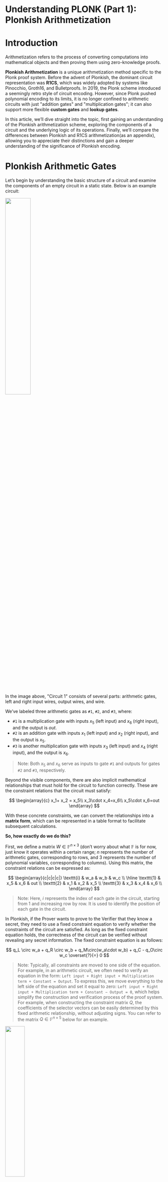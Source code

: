 # Understanding PLONK (Part 1): Plonkish Arithmetization

# Introduction

Arithmetization refers to the process of converting computations into mathematical objects and then proving them using zero-knowledge proofs.

**Plonkish Arithmetization** is a unique arithmetization method specific to the Plonk proof system. Before the advent of Plonkish, the dominant circuit representation was **R1CS**, which was widely adopted by systems like Pinocchio, Groth16, and Bulletproofs. In 2019, the Plonk scheme introduced a seemingly retro style of circuit encoding. However, since Plonk pushed polynomial encoding to its limits, it is no longer confined to arithmetic circuits with just "addition gates" and "multiplication gates"; it can also support more flexible **custom gates** and **lookup gates**.

In this article, we’ll dive straight into the topic, first gaining an understanding of the Plonkish arithmetization scheme, exploring the components of a circuit and the underlying logic of its operations. Finally, we’ll compare the differences between Plonkish and R1CS arithmetization(as an appendix), allowing you to appreciate their distinctions and gain a deeper understanding of the significance of Plonkish encoding.

# Plonkish Arithmetic Gates

Let’s begin by understanding the basic structure of a circuit and examine the components of an empty circuit in a static state. Below is an example circuit:

<img src="img/circuit1.png" width="40%" />

In the image above, "Circuit 1" consists of several parts: arithmetic gates, left and right input wires, output wires, and wire.

We’ve labeled three arithmetic gates as `#1`, `#2`, and `#3`, where:

- `#1` is a multiplication gate with inputs $x_5$ (left input) and $x_6$ (right input), and the output is $out$.
- `#2` is an addition gate with inputs $x_1$ (left input) and $x_2$ (right input), and the output is $x_5$.
- `#3` is another multiplication gate with inputs $x_3$ (left input) and $x_4$ (right input), and the output is $x_6$.

> Note: Both $x_5$ and $x_6$ serve as inputs to gate `#1` and outputs for gates `#2` and `#3`, respectively.

Beyond the visible components, there are also implicit mathematical relationships that must hold for the circuit to function correctly. These are the constraint relations that the circuit must satisfy:

$$
\begin{array}{c}
x_1+ x_2 = x_5\\
x_3\cdot x_4=x_6\\
x_5\cdot x_6=out
\end{array}
$$

With these concrete constraints, we can convert the relationships into a **matrix form**, which can be represented in a table format to facilitate subsequent calculations.

**So, how exactly do we do this?**

First, we define a matrix $W\in\mathbb{F}^{n\times 3}$ (don’t worry about what $\mathbb{F}$ is for now, just know it operates within a certain range; $n$ represents the number of arithmetic gates, corresponding to rows, and 3 represents the number of polynomial variables, corresponding to columns). Using this matrix, the constraint relations can be expressed as:

$$
\begin{array}{c|c|c|c|}
\texttt{i} & w_a & w_b & w_c  \\
\hline
\texttt{1} & x_5 & x_6 & out \\
\texttt{2} & x_1 & x_2 & x_5 \\
\texttt{3} & x_3 & x_4 & x_6 \\
\end{array}
$$

> Note: Here, $i$ represents the index of each gate in the circuit, starting from 1 and increasing row by row. It is used to identify the position of each gate in the circuit.

In Plonkish, if the Prover wants to prove to the Verifier that they know a secret, they need to use a fixed constraint equation to verify whether the constraints of the circuit are satisfied. As long as the fixed constraint equation holds, the correctness of the circuit can be verified without revealing any secret information. The fixed constraint equation is as follows:

$$
q_L \circ w_a + q_R \circ w_b + q_M\circ(w_a\cdot w_b) + q_C -  q_O\circ w_c \overset{?}{=} 0
$$

> Note: Typically, all constraints are moved to one side of the equation. For example, in an arithmetic circuit, we often need to verify an equation in the form:
> `Left input + Right input + Multiplication term + Constant = Output`.
> To express this, we move everything to the left side of the equation and set it equal to zero:
> `Left input + Right input + Multiplication term + Constant − Output = 0`,
> which helps simplify the construction and verification process of the proof system. For example, when constructing the constraint matrix $Q$, the coefficients of the selector vectors can be easily determined by this fixed arithmetic relationship, without adjusting signs. You can refer to the matrix $Q\in\mathbb{F}^{n\times5}$ below for an example.

<img src="img/Q.png" width="35%" />

In the fixed constraint equation above:

- $q_L$, $q_R$, $q_M$, $q_C$, and $q_O$ are **selector vectors** used to select specific variables or operations:
  - $q_L$: left input selector
  - $q_R$: right input selector
  - $q_M$: multiplication selector
  - $q_C$: constant selector
  - $q_O$: output selector
- $w_a$, $w_b$, and $w_c$ are variables (or values on the wires) in the circuit:
  - $w_a$: left input wire of each gate
  - $w_b$: right input wire of each gate
  - $w_c$: output wire of each gate
- $\circ$ denotes element-wise multiplication, also known as the **Hadamard product**.
- $\cdot$ denotes regular multiplication.

To verify the circuit, we need to construct the constraint matrix $Q$ based on the existing relationships.

**How do we construct the constraint matrix $Q$?**

Step one: move all constraints to one side of the equation, so:

- Gate `#1`: The original constraint $x_3\cdot x_4 = x_6$ becomes $x_3\cdot x_4 - x_6=0$.
- Gate `#2`: The constraint $x_1 + x_2 =x_5$ becomes $x_1 + x_2 - x_5=0$.
- Gate `#3`: The constraint $x_5 \cdot x_6 = out$ becomes $x_5 \cdot x_6 - out=0$.

> Why move everything to one side of the equation?
> 1. It standardizes all constraint equations into the form $f(x) = 0$, simplifying the process of handling and verifying these equations.
> 2. It clarifies the role and coefficients of each selector polynomial, avoiding confusion with signs.
> 3. During verification, the uniform equation form simplifies the process of checking and verifying polynomials.

Simple, right? Now, let’s move on to the next step.

Step two: based on the fixed constraint equation and the three transformed equations, determine the coefficients for the selector polynomials. We’ll likely use 0, 1, and -1 (where a coefficient of 0 represents an "off" state, and 1 or -1 represents an "on" state).

For **gate `#1`**:

Since $x_3\cdot x_4 - x_6=0$ must satisfy $q_L \circ w_a + q_R \circ w_b + q_M\circ(w_a\cdot w_b) + q_C - q_O\circ w_c = 0$, its left input selector $q_L=0$, right input selector $q_R=0$, multiplication selector $q_M=1$, constant selector $q_C=0$, and output selector $q_O=1$.

> We can determine the values of the selectors based on the constraint relationships, and we can also verify whether a constraint is enforced by checking the specific values of the selectors. The process works both ways.

We can verify the chosen selector values by plugging them into the fixed constraint equation $q_L \circ w_a + q_R \circ w_b + q_M\circ(w_a\cdot w_b) + q_C - q_O\circ w_c = 0$. For example, substituting the selector values for gate `#1`, the calculation looks like this:

$$
\begin{split}
0 \circ w_a + 0 \circ w_b + 1 \circ(w_a\cdot w_b) + 0 - 1\circ w_c & = 0\\
1 \circ(w_a\cdot w_b) + 0 - 1\circ w_c & = 0
\end{split}
$$

> $\circ$ specifically denotes the Hadamard product. Any matrix multiplied element-wise by the zero matrix results in zero.

Substituting the corresponding selector values (0 or 1, or -1) into the equation:

$$
\begin{split}
0 \circ w_a + 0 \circ w_b + 1 \circ(w_a\cdot w_b) + 0 - 1\circ w_c & = 0\\
1 \circ(w_a\cdot w_b) + 0 - 1\circ w_c & = 0\\
1\circ(w_a\cdot w_b) & = 1\circ w_c\\
x_5 \cdot x_6 & = out
\end{split}
$$

See! The final result $x_5 \cdot x_6 = out$ is consistent with the constraint relationship in the original circuit when substituting the selector values into the fixed equation.

By now, you should be able to apply what you’ve learned. We recommend you follow the steps above to derive the rest of the content:

- For **gate `#2`**: The constraint is $x_1+x_2-x_5=0$, so $q_L=1$, $q_R=1$, $q_M=0$, $q_C=0$, and $q_O=1$.
- For **gate `#3`**: The constraint is $x_5 \cdot x_6 = out$, so $q_L=0$, $q_R=0$, $q_M=1$, $q_C=0$, and $q_O=1$.

> If you look closely, you’ll notice that for a multiplication gate, like $x_5 \cdot x_6 = out$, both the addition selectors are "off" (selector coefficients are 0). For an addition gate, like $x_1+x_2-x_5=0$, the selectors on the right side are either 1 or -1, and they must be "on", rather than "off."

Now, let’s organize the data into a table, just like we did with $W$. We represent the constraint matrix $Q\in\mathbb{F}^{n\times5}$ (where $n$ is the number of arithmetic gates, corresponding to rows, and 5 represents the number of selector polynomials, corresponding to columns).

<img src="img/Q.png" width="35%" />

Here’s the key part!

Now that we have the constraint matrices $Q$ and $W$, we can verify whether the calculations from these two matrices satisfy the initial equation:

$$
q_L \circ w_a + q_R \circ w_b + q_M \circ (w_a \cdot w_b) + q_C - q_O \circ w_c = 0
$$

Substituting the given constraints into the above fixed equation and expanding it, we get the following:

$$
\left[
\begin{array}{c}
0\\
1 \\
0\\
\end{array}
\right]
\circ
\left[
\begin{array}{c}
x_5 \\
x_1 \\
x_3\\
\end{array}
\right]
+
\left[
\begin{array}{c}
0\\
1 \\
0\\
\end{array}
\right]
\circ
\left[
\begin{array}{c}
x_6 \\
x_2 \\
x_4\\
\end{array}
\right]
+
\left[
\begin{array}{c}
1\\
0 \\
1\\
\end{array}
\right]
\circ
\left[
\begin{array}{c}
x_5\cdot x_6 \\
x_1\cdot x_2 \\
x_3\cdot x_4\\
\end{array}
\right]=\left[
\begin{array}{c}
1\\
1 \\
1\\
\end{array}
\right]
\circ
\left[
\begin{array}{c}
out \\
x_5 \\
x_6\\
\end{array}
\right]
$$


Here’s the step-by-step simplification:

$$
\left[
\begin{array}{c}
0 \\
x_1 \\
0\\
\end{array}
\right]
+
\left[
\begin{array}{c}
0 \\
x_2 \\
0\\
\end{array}
\right]
+
\left[
\begin{array}{c}
x_5\cdot x_6 \\
0 \\
x_3\cdot x_4\\
\end{array}
\right]=\left[
\begin{array}{c}
out \\
x_5 \\
x_6\\
\end{array}
\right]
$$


After further simplification:

$$
\left[
\begin{array}{c}
x_5\cdot x_6 \\
x_1+x_2 \\
x_3\cdot x_4\\
\end{array}
\right]=\left[
\begin{array}{c}
out \\
x_5 \\
x_6\\
\end{array}
\right]
$$


By comparing the simplified result with the initial constraints, you can see that we have already reached the result—**the proof is complete**. The simplified result matches the original constraints, and the final result corresponds to the operations of the three gates.

However, the content of the $Q$ matrix alone is not sufficient to fully describe the example circuit above; we need additional elements.

</br>

# Copy Constraints

Let’s compare the two circuits below. They yield identical $Q$ matrices, but their circuit structures are completely different.

<img src="img/circuits comparison.png" width="70%" />

The difference between the two circuits is whether $x_5$ and $x_6$ are connected to gate `#1`.

<img src="img/W.png" width="40%" />

Referring to the circuit comparison diagram and matrix $W$, if the Prover directly fills the circuit values into matrix $W$, an **honest** Prover will input the same value in positions $(w_a,1)$ (first row, first column) and $(w_c,2)$ (second row, third column). However, a **malicious** Prover could input different values. If the malicious Prover also inputs different values in $(w_b,1)$ and $(w_c,3)$, they are effectively proving the circuit on the right rather than the agreed-upon circuit on the left.

<img src="img/Malicious prover fills in different values.png" width="40%" />

To prevent a **malicious** Prover from cheating, we need to introduce additional constraints, forcing an equivalence between variables, like $x_5 = x_7$ and $x_6 = x_8$ in the right-hand circuit, as shown below. This is equivalent to requiring the Prover to input identical values for the same variable in multiple places in the table.

<img src="img/new constraints.png" width="30%" />

This introduces a new type of constraint—**Copy Constraints**. In Plonk, **permutation proofs** are used to ensure that multiple positions in matrix $W$ satisfy these copy constraints. Let’s use the same circuit example to explain the basic idea.

<img src="img/W.png" width="40%" />


Imagine we arrange all the positions in the $W$ table into a vector:

$$
\vec{\sigma_0}=(\boxed{(w_a,1)}, (w_a,2), (w_a,3), \underline{(w_b,1)}, (w_b,2), (w_b,3), (w_c,1), \boxed{(w_c,2)}, \underline{(w_c,3)})
$$

We then swap the positions that should be equal. For example, in the circuit above, we require $(w_a,1) = (w_c,2)$ and $(w_b,1) = (w_c,3)$. After swapping, we get the following vector:

$$
\vec\sigma=(\boxed{(w_c,2)}, (w_a,2), (w_a,3), \underline{(w_c,3)}, (w_b,2), (w_b,3), (w_c,1), \boxed{(w_a,1)}, \underline{(w_b,1)})
$$


We then require the Prover to prove that **the $W$ matrix remains the same after this permutation**. The equality of values at swapped positions ensures that the Prover cannot cheat.

**Here’s another example**: when the values in three (or more) positions in a vector must be equal, we can simply cyclically shift these positions (left or right) and prove that the shifted vector is identical to the original.

For instance:

$$
A = (b_1, b_2, \underline{a_1}, b_3, \underline{a_2}, b_4, \underline{a_3})
$$

To prove that $a_1 = a_2 = a_3$, we only need to prove:

$$
A' =  (b_1, b_2, \underline{a_3}, b_3, \underline{a_1}, b_2, \underline{a_2}) \overset{?}{=} A
$$

In the permuted $\vec\{A'}$, $a_1$, $a_2$, and $a_3$ are shifted to the right: $a_1$ moves to the position of $a_2$, $a_2$ moves to the position of $a_3$, and $a_3$ moves to the position of $a_1$.

If $\vec{A'} = \vec{A}$, then all corresponding positions in $\vec{A'}$ and $\vec{A}$ should have equal values, giving us: $a_1 = a_3$, $a_2 = a_1$, and $a_3 = a_2$, which implies $a_1 = a_2 = a_3$. This method can be applied to any number of equality constraints. (For how to prove vector equality, refer to Section 3).

**How do we describe the swapping operations in the circuit value table?** We only need to record $\vec{\sigma}$, which tracks the mapping of the swapped positions. In other words, it shows which variable is swapped to which new position. We just need to record $\vec{\sigma}$, then we can descirbe the process. Also, $\vec{\sigma}$ can be written in table form:

<img src="img/position.png" width="40%" />


> Let's explain what the Matrix $T\in\mathbb{F}^{n\times3}$ above means:

> **Initial order ($i$ column)**:
> - The element in row 1 was initially in position 1.
> - The element in row 2 was initially in position 2.
> - The element in row 3 was initially in position 3.

> **$σ_a$ column**:
> - $w_c$ was initially in position 1 and was swapped to position 2.
> - $w_a$ was initially in position 2 and remained in position 2.
> - $w_a$ was initially in position 3 and remained in position 3.

> **$σ_b$ column**:
> - $w_c$ was initially in position 1 and was swapped to position 3.
> - $w_b$ was initially in position 2 and remained in position 2.
> - $w_b$ was initially in position 3 and remained in position 3.

> **$σ_c$ column**:
> - $w_c$ was initially in position 1 and remained there.
> - $w_a$ was initially in position 2 and was swapped to position 1.
> - $w_b$ was initially in position 3 and was swapped to position 1.


If you don't understand, I hope this figure blow will help you to feel the change of position:

<img src="img/position change.png" width="100%" />

> To summarize, the position matrix $T\in\mathbb{F}^{n\times3}$ reflects the mapping relationship. The specific position changes can be seen in the figure above. With this method, you don’t need to record how each variable is swapped, but only need to record the mapping relationship after the swap, which can simplify the description of complex swap operations.

As mentioned earlier, constructing only the constraint matrix $Q$ and the assignment matrix $W$ is not enough to fully describe the example circuit in the picture 「example: Circuit 1」. However, now that we’ve included the permutation vector $\vec\sigma$, together they can jointly describe and verify the circuit. The entire circuit can be described as $(Q, \sigma)$, and the circuit's values are represented by $W$.

<img src="img/matrixs.png" width="100%" />

$$
\mathsf{Plonkish}_0 \triangleq (Q, \sigma; W)
$$

</br>


# Circuit Verification Protocol Framework

Now that we have the description of the circuit’s structure and values, we can outline the Plonk protocol framework.

**The protocol’s computational process is as follows**:

First, the Prover and Verifier agree on a common circuit — $(Q, \sigma)$. Assume the circuit’s public output is $out = 99$, and $(x_1, x_2, x_3, x_4)$ are secret inputs.

The Prover fills in the $W$ matrix (which the Verifier cannot see):

$$
\begin{array}{c|c|c|c|}
i & w_a & w_b & w_c  \\
\hline
1 & \boxed{x_5} & \underline{x_6} & [out] \\
2 & x_1 & x_2 & \boxed{x_5} \\
3 & x_3 & x_4 & \underline{x_6} \\
4 & 0 & 0 & [out] \\
\end{array}
$$

The additional fourth row introduces an extra arithmetic constraint to ensure $out = 99$, emphasizing that the value of $out$ appears in the $Q$ matrix.

The agreed-upon $Q$ matrix between the Prover and Verifier is:

$$
\begin{array}{c|c|c|c|}
i & q_L & q_R & q_M & q_C & q_O  \\
\hline
1 & 0 & 0 & 1 & 0 & 1 \\
2 & 1 & 1 & 0 & 0 & 1 \\
3 & 0 & 0 & 1 & 0 & 1 \\
4 & 0 & 0 & 0 & 99 & 1 \\
\end{array}
$$

In the fourth row, the constraint $out = 99$ is enforced by substituting $(q_L = 0, q_R = 0, q_M = 0, q_C = 99, q_O = 1)$ into the arithmetic constraint equation, yielding $99 - w_c = 0$, which means $(W_c, 4) = 99$ (indicating that the value at $(q_c, 4)$ in the $Q$ matrix is $99$).

$$
q_L \circ w_a + q_R \circ w_b + q_M \circ (w_a \cdot w_b) + q_C - q_O \circ w_c = 0
$$

To ensure that $w_c$ in the first row of the $W$ matrix also equals $99$ (ensuring that the output $out$ is correctly reflected in all relevant positions), we need to add an additional copy constraint into the $\sigma$ vector, ensuring that the value of $out$ at position $w_{(c,1)}$ is swapped with the value of $out$ at $w_{(c,4)}$:

$$
\begin{array}{c|c|c|c|}
i & \sigma_a & \sigma_b & \sigma_c  \\
\hline
1 & \boxed{w_{(c,2)}} & \underline{w_{(c,3)}} & [{w_{(c,4)}}] \\
2 & {w_{(a,2)}} & {w_{(b,2)}} & \boxed{w_{(a,1)}} \\
3 & {w_{(a,3)}} & {w_{(b,3)}} & \underline{w_{(b,1)}} \\
4 & {w_{(a,4)}} & {w_{(b,4)}} & [{w_{(c,1)}}]\\
\end{array}
$$

If the Prover is honest, the following arithmetic constraint equation holds for each $i \in (1, 2, 3, 4)$:

$$
q_{L,i} \circ w_{(a,i)} + q_{R,i} \circ w_{(b,i)} + q_{M,i}\circ(w_{(a,i)}\cdot w_{(b,i)}) + q_{C,i} - q_{O,i}\circ w_{(c,i)} = 0
$$

**The general idea of the verification protocol is as follows**:

- Protocol start: The Prover honestly fills in the $W$ table, encoding each column of the $W$ table and applying polynomial encoding. The encoded result is then sent to the Verifier.
- Verification phase: The Verifier and Prover interact further to check whether the following equation holds:

$$
q_{L}(X) \cdot w_{a}(X) + q_{R}(X) \cdot w_{b}(X) + q_{M}(X) \cdot (w_{a}(X) \cdot w_{b}(X)) + q_{C}(X) - q_{O}(X) \cdot w_{c}(X) \overset{?}{=} 0
$$

> $$
> q_{L,i} \circ w_{a,i} + q_{R,i} \circ w_{b,i} + q_{M,i} \circ (w_{a,i} \cdot w_{b,i}) + q_{C,i} - q_{O,i} \circ w_{c,i} = 0
> $$
>
> and
>
> $$
> q_L(X) \cdot w_a(X) + q_R(X) \cdot w_b(X) + q_M(X) \cdot (w_a(X) \cdot w_b(X)) + q_C(X) - q_O(X) \cdot w_c(X) = 0
> $$
>
> These two equations essentially represent the same idea. Here’s how they compare:
>
> 1. **Index vs. Polynomial notation**:  
>    - The first equation uses the index $i$ to represent specific points, meaning it applies to constraints at specific positions.  
>    - The second equation uses $(X)$ to represent polynomials, meaning it applies to the constraints over the entire domain.
> 2. **Variables and coefficients**:  
>    - $q_{L,i}, q_{R,i}, q_{M,i}, q_{C,i}, q_{O,i}$ correspond to $q_L(X), q_R(X), q_M(X), q_C(X), q_O(X)$. These represent the same constraint coefficients, but one is in terms of specific values, and the other is in polynomial form.  
>    - Similarly, $w_{a,i}, w_{b,i}, w_{c,i}$ correspond to $w_a(X), w_b(X), w_c(X)$. These represent the same input values, but one is in specific values, and the other is in polynomial form.
> 3. **Operators**:  
>    - The first equation uses " $\circ$ " to denote multiplication.
>    - The second equation uses " $\cdot$ " to denote multiplication.

This method allows the Verifier to ensure that all computations in the circuit are correct, thereby verifying the entire computational process.

However, verifying only the equation:

$$
q_{L}(X) \cdot w_{a}(X) + q_{R}(X) \cdot w_{b}(X) + q_{M}(X) \cdot (w_{a}(X) \cdot w_{b}(X)) + q_{C}(X) - q_{O}(X) \cdot w_{c}(X) \overset{?}{=} 0
$$

is not sufficient. We also need to verify the relationship between $(\sigma_a(X), \sigma_b(X), \sigma_c(X))$ and $(w_a(X), w_b(X), w_c(X))$.

As for how the Verifier uses polynomials to verify the circuit operations and ensure the relationship between $(\sigma_a(X), \sigma_b(X), \sigma_c(X))$ and $(w_a(X), w_b(X), w_c(X))$, this will be covered in later sections.
